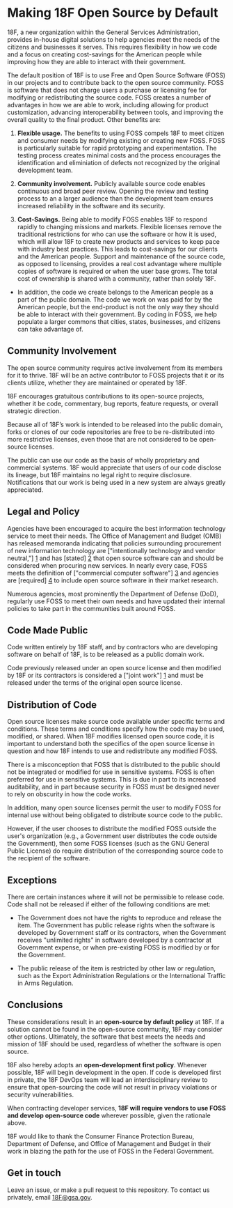 # Making 18F Open Source by Default

<!---
Title changed to better reflect changes made herein and the tonal shift I was going for. . 
-->

18F, a new organization within the General Services Administration, provides in-house digital solutions to help agencies meet the needs of the citizens and businesses it serves. This requires flexibility in how we code and a focus on creating cost-savings for the American people while improving how they are able to interact with their government. 

The default position of 18F is to use Free and Open Source Software (FOSS) in our projects and to contribute back to the open source community. FOSS is software that does not charge users a purchase or licensing fee for modifying or redistributing the source code. FOSS creates a number of advantages in how we are able to work, including allowing for  product customization, advancing interoperability between tools, and improving the overall quality to the final product. Other benefits are:

<!---
1. Firming up the definition of FOSS to include how we define "free." Purpose is to differentiate the cost associated with hiring a developer to modify the code versus fees or licensing costs associated with acquiring. 
-->

1. **Flexible usage.** The benefits to using FOSS compels 18F to meet citizen and consumer needs by modifying existing or creating new FOSS. FOSS is particularly suitable for rapid prototyping and experimentation. The testing process creates minimal costs and the process encourages the identification and eliminiation of defects not recognized by the original development team. 

1. **Community involvement.** Publicly available source code enables continuous and broad peer review. Opening the review and testing process to an a larger audience than the development team ensures increased reliability in the software and its security. 

1. **Cost-Savings.** Being able to modify FOSS enables 18F to respond rapidly to changing missions and markets. Flexible licenses remove the traditional restrictions for who can use the software or how it is used, which will allow 18F to create new products and services to keep pace with industry best practices. This leads to cost-savings for our clients and the American people. Support and maintenance of the source code, as opposed to licensing, provides a real cost advantage where multiple copies of software is required or when the user base grows. The total cost of ownership is shared with a community, rather than solely 18F. 

+ In addition, the code we create belongs to the American people as a part of the public domain. The code we work on was paid for by the American people, but the end-product is not the only way they should be able to interact with their government. By coding in FOSS, we help populate a larger commons that cities, states, businesses, and citizens can take advantage of.

<!---
1. I removed "There are several positive aspects of FOSS that should compel 18F to seek out FOSS when
conducting market research:" because of the association "market research" has with procurement policy. 
2. Lots of stuff here was reworded, consolidated, and moved around. 
3. New addition for the case that the source code we create belongs to the taxpayer/American people. 
-->

## Community Involvement

The open source community requires active involvement from its members for it to thrive. 18F will be an active contributor to FOSS projects that it or its clients utilize, whether they are maintained or operated by 18F. 

18F encourages gratuitous contributions to its open-source projects, whether it be code, commentary, bug reports, feature requests, or overall strategic direction.

Because all of 18F’s work is intended to be released into the public domain, forks or clones of our code repositories are free to be re-distributed into more restrictive licenses, even those that are not considered to be open-source licenses. 

The public can use our code as the basis of wholly proprietary and commercial systems. 18F would appreciate that users of our code disclose its lineage, but 18F maintains no legal right to require disclosure. Notifications that our work is being used in a new system are always greatly appreciated.

## Legal and Policy

Agencies have been encouraged to acquire the best information technology service to meet their needs. The Office of Management and Budget (OMB) has released memoranda indicating that policies surrounding procurement of new information technology are ["intentionally technology and vendor neutral,"] [1] and has [stated] [2] that open source software can and should be considered when procuring new services. In nearly every case, FOSS meets the definition of ["commercial computer software"] [3] and agencies are [required] [4] to include open source software in their market research. 

  [1]: http://www.whitehouse.gov/omb/memoranda_fy04_m04-16        "OMB M-04-16"
  [2]: http://www.whitehouse.gov/sites/default/files/omb/assets/egov_docs/memotociostechnologyneutrality.pdf  "OMB Memo on Tech Neutrality"
  [3]: http://www.gpo.gov/fdsys/pkg/CFR-2011-title48-vol1/pdf/CFR-2011-title48-vol1-sec27-405-3.pdf "Commercial computer software"
  [4]: http://www.whitehouse.gov/sites/default/files/omb/assets/egov_docs/memotociostechnologyneutrality.pdf  "OMB Memo on Tech Neutrality"

Numerous agencies, most prominently the Department of Defense (DoD), regularly use FOSS to meet their own needs and have updated their internal policies to take part in the communities built around FOSS. 

## Code Made Public

Code written entirely by 18F staff, and by contractors who are developing software on behalf of 18F, is to be released as a public domain work.

Code previously released under an open source license and then modified by 18F or its contractors is considered a ["joint work"] [1] and must be released under the terms of the original open source license. 

  [1]: http://www.copyright.gov/title17/92chap1.html#101        "Joint Work"

## Distribution of Code

Open source licenses make source code available under specific terms and conditions. These terms and conditions specify how the code may be used, modified, or shared. When 18F modifies licensed open source code, it is important to understand both the specifics of the open source license in question and how 18F intends to use and redistribute any modified FOSS. 

There is a misconception that FOSS that is distributed to the public should not be integrated or modified for use in sensitive systems. FOSS is often preferred for use in sensitive systems. This is due in part to its increased auditability, and in part because security in FOSS must be designed never to rely on obscurity in how the code works.

In addition, many open source licenses permit the user to modify FOSS for internal use without being obligated to distribute source code to the public. 

However, if the user chooses to distribute the modified FOSS outside the user's organization (e.g., a Government user distributes the code outside the Government), then some FOSS licenses (such as the GNU General Public License) do require distribution of the corresponding source code to the recipient of the software.

## Exceptions

There are certain instances where it will not be permissible to release code. Code shall not be released if either of the following conditions are met:

* The Government does not have the rights to reproduce and release the item. The Government has public release rights when the software is developed by Government staff or its contractors, when the Government receives "unlimited rights" in software developed by a contractor at Government expense, or when pre-existing FOSS is modified by or for the Government.

* The public release of the item is restricted by other law or regulation, such as the Export Administration Regulations or the International Traffic in Arms Regulation.

## Conclusions

These considerations result in an **open-source by default policy** at 18F. If a solution cannot be found in the open-source community, 18F may consider other options. Ultimately, the software that best meets the needs and mission of 18F should be used, regardless of whether the software is open source.

18F also hereby adopts an **open-development first policy**. Whenever possible, 18F will begin development in the open. If code is developed first in private, the 18F DevOps team will lead an interdisciplinary review to ensure that open-sourcing the code will not result in privacy violations or security vulnerabilities.

When contracting developer services, **18F will require vendors to use FOSS and develop open-source code** wherever possible, given the rationale above.

18F would like to thank the Consumer Finance Protection Bureau, Department of Defense, and Office of Management and Budget in their work in blazing the path for the use of FOSS in the Federal Government. 

<!---
Adding a shout out.
--->

## Get in touch

Leave an issue, or make a pull request to this repository. To contact us privately, email 18F@gsa.gov.
